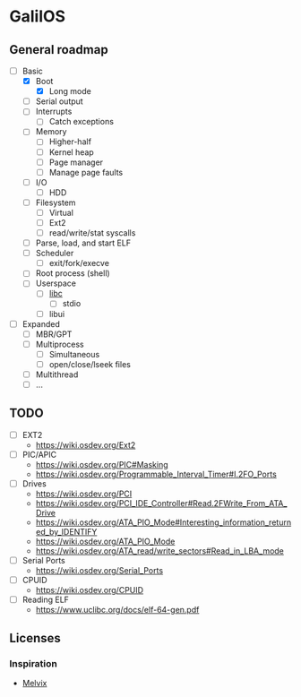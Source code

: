 # GalilOS

## General roadmap

- [ ] Basic
  - [X] Boot
    - [X] Long mode
  - [ ] Serial output
  - [ ] Interrupts
    - [ ] Catch exceptions
  - [ ] Memory
    - [ ] Higher-half
    - [ ] Kernel heap
    - [ ] Page manager
    - [ ] Manage page faults
  - [ ] I/O
    - [ ] HDD
  - [ ] Filesystem
    - [ ] Virtual
    - [ ] Ext2
    - [ ] read/write/stat syscalls
  - [ ] Parse, load, and start ELF
  - [ ] Scheduler  
    - [ ] exit/fork/execve
  - [ ] Root process (shell)
  - [ ] Userspace
    - [ ] [libc](https://devdocs.io/c/)
      - [ ] stdio
    - [ ] libui
- [ ] Expanded
  - [ ] MBR/GPT
  - [ ] Multiprocess
    - [ ] Simultaneous
    - [ ] open/close/lseek files
  - [ ] Multithread
  - [ ] ...

## TODO

- [ ] EXT2
  * https://wiki.osdev.org/Ext2
- [ ] PIC/APIC
  * https://wiki.osdev.org/PIC#Masking
  * https://wiki.osdev.org/Programmable_Interval_Timer#I.2FO_Ports
- [ ] Drives
  * https://wiki.osdev.org/PCI
  * https://wiki.osdev.org/PCI_IDE_Controller#Read.2FWrite_From_ATA_Drive
  * https://wiki.osdev.org/ATA_PIO_Mode#Interesting_information_returned_by_IDENTIFY
  * https://wiki.osdev.org/ATA_PIO_Mode
  * https://wiki.osdev.org/ATA_read/write_sectors#Read_in_LBA_mode
- [ ] Serial Ports
  * https://wiki.osdev.org/Serial_Ports
- [ ] CPUID
  * https://wiki.osdev.org/CPUID
- [ ] Reading ELF
  * https://www.uclibc.org/docs/elf-64-gen.pdf

## Licenses

### Inspiration

* [Melvix](https://github.com/marvinborner/Melvix)
